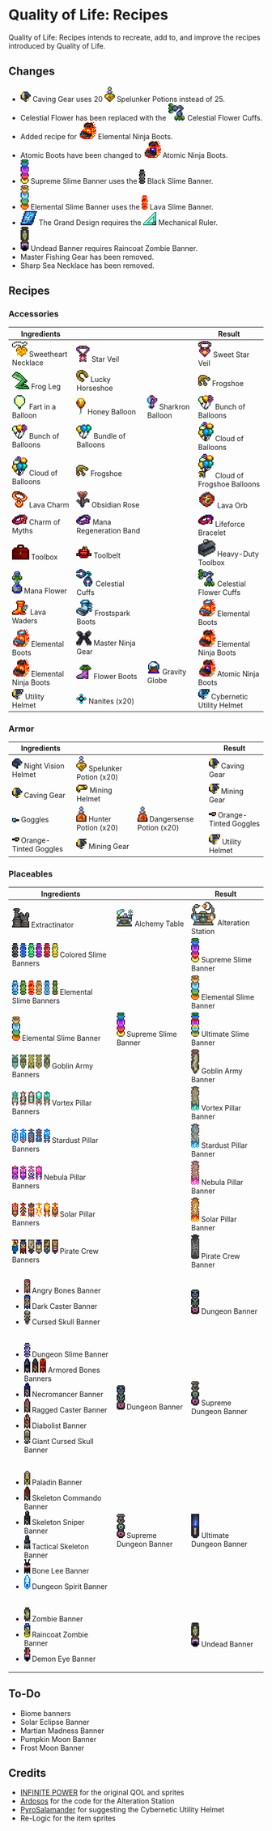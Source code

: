 # Quality of Life: Recipes
Quality of Life: Recipes intends to recreate, add to, and improve the recipes introduced by Quality of Life.

## Changes
* ![](Items/Armor/CavingGear.png) Caving Gear uses 20 ![](readme/SpelunkerPotion.png) Spelunker Potions instead of 25.
* Celestial Flower has been replaced with the ![](Items/Accessories/CelestialFlowerCuffs.png) Celestial Flower Cuffs.
* Added recipe for ![](Items/Accessories/ElementalNinjaBoots.png) Elemental Ninja Boots.
* Atomic Boots have been changed to ![](Items/Accessories/AtomicNinjaBoots.png) Atomic Ninja Boots.
* ![](Tiles/Banners/Slimes/SupremeSlimeBanner.png) Supreme Slime Banner uses the ![](readme/Banners/Slimes/BlackSlimeBanner.png) Black Slime Banner.
* ![](Tiles/Banners/Slimes/ElementalSlimeBanner.png) Elemental Slime Banner uses the ![](readme/Banners/Slimes/LavaSlimeBanner.png) Lava Slime Banner.
* ![](readme/TheGrandDesign.png) The Grand Design requires the ![](readme/MechanicalRuler.png) Mechanical Ruler.
* ![](Tiles/Banners/UndeadBanner.png) Undead Banner requires Raincoat Zombie Banner.
* Master Fishing Gear has been removed.
* Sharp Sea Necklace has been removed.

## Recipes
### Accessories
| Ingredients  |     |     | Result |
| ------------ | --- | --- | ------ |
| ![](readme/SweetheartNecklace.png) Sweetheart Necklace | ![](readme/StarVeil.png) Star Veil | | ![](Items/Accessories/SweetStarVeil.png) Sweet Star Veil |
| ![](readme/FrogLeg.png) Frog Leg | ![](readme/LuckyHorseshoe.png) Lucky Horseshoe | | ![](Items/Accessories/Frogshoe.png) Frogshoe |
| ![](readme/FartinaBalloon.png) Fart in a Balloon | ![](readme/HoneyBalloon.png) Honey Balloon | ![](readme/SharkronBalloon.png) Sharkron Balloon | ![](Items/Accessories/BunchOfBalloons.png) Bunch of Balloons |
| ![](Items/Accessories/BunchOfBalloons.png) Bunch of Balloons | ![](readme/BundleofBalloons.png) Bundle of Balloons | | ![](Items/Accessories/CloudOfBalloons.png) Cloud of Balloons |
| ![](Items/Accessories/CloudOfBalloons.png) Cloud of Balloons | ![](Items/Accessories/Frogshoe.png) Frogshoe | | ![](Items/Accessories/CloudOfFrogshoeBalloons.png) Cloud of Frogshoe Balloons |
| ![](readme/LavaCharm.png) Lava Charm | ![](readme/ObsidianRose.png) Obsidian Rose | | ![](Items/Accessories/LavaOrb.png) Lava Orb |
| ![](readme/CharmofMyths.png) Charm of Myths | ![](readme/ManaRegenerationBand.png) Mana Regeneration Band | | ![](Items/Accessories/LifeforceBracelet.png) Lifeforce Bracelet |
| ![](readme/Toolbox.png) Toolbox | ![](readme/Toolbelt.png) Toolbelt | | ![](Items/Accessories/HeavyDutyToolbox.png) Heavy-Duty Toolbox |
| ![](readme/ManaFlower.png) Mana Flower | ![](readme/CelestialCuffs.png) Celestial Cuffs | | ![](Items/Accessories/CelestialFlowerCuffs.png) Celestial Flower Cuffs |
| ![](readme/LavaWaders.png) Lava Waders | ![](readme/FrostsparkBoots.png) Frostspark Boots | | ![](Items/Accessories/ElementalBoots.png) Elemental Boots |
| ![](Items/Accessories/ElementalBoots.png) Elemental Boots | ![](readme/MasterNinjaGear.png) Master Ninja Gear | | ![](Items/Accessories/ElementalNinjaBoots.png) Elemental Ninja Boots |
| ![](Items/Accessories/ElementalNinjaBoots.png) Elemental Ninja Boots | ![](readme/FlowerBoots.png) Flower Boots | ![](readme/GravityGlobe.png) Gravity Globe | ![](Items/Accessories/AtomicNinjaBoots.png) Atomic Ninja Boots |
| ![](Items/Armor/UtilityHelmet.png) Utility Helmet | ![](readme/Nanites.png) Nanites (x20) | | ![](Items/Accessories/CyberneticUtilityHelmet.png) Cybernetic Utility Helmet |

### Armor
| Ingredients  |     |     | Result |
| ------------ | --- | --- | ------ |
| ![](readme/NightVisionHelmet.png) Night Vision Helmet | ![](readme/SpelunkerPotion.png) Spelunker Potion (x20) | | ![](Items/Armor/CavingGear.png) Caving Gear |
| ![](Items/Armor/CavingGear.png) Caving Gear | ![](readme/MiningHelmet.png) Mining Helmet | | ![](Items/Armor/MiningGear.png) Mining Gear |
| ![](readme/Goggles.png) Goggles | ![](readme/HunterPotion.png) Hunter Potion (x20) | ![](readme/DangersensePotion.png) Dangersense Potion (x20) | ![](Items/Armor/OrangeTintedGoggles.png) Orange-Tinted Goggles |
| ![](Items/Armor/OrangeTintedGoggles.png) Orange-Tinted Goggles | ![](Items/Armor/MiningGear.png) Mining Gear | | ![](Items/Armor/UtilityHelmet.png) Utility Helmet |

### Placeables
| Ingredients  |     | Result |
| ------------ | --- | ------ |
| ![](readme/Extractinator.png) Extractinator | ![](readme/AlchemyTable.png) Alchemy Table | ![](Items/Placeable/AlterationStation.png) Alteration Station |
| ![](readme/Banners/Slimes/BlackSlimeBanner.png) ![](readme/Banners/Slimes/BlueSlimeBanner.png) ![](readme/Banners/Slimes/GreenSlimeBanner.png) ![](readme/Banners/Slimes/PurpleSlimeBanner.png) ![](readme/Banners/Slimes/RedSlimeBanner.png) ![](readme/Banners/Slimes/YellowSlimeBanner.png) Colored Slime Banners | | ![](Tiles/Banners/Slimes/SupremeSlimeBanner.png) Supreme Slime Banner |
| ![](readme/Banners/Slimes/IceSlimeBanner.png) ![](readme/Banners/Slimes/JungleSlimeBanner.png) ![](readme/Banners/Slimes/LavaSlimeBanner.png) ![](readme/Banners/Slimes/SandSlimeBanner.png) ![](readme/Banners/Slimes/SpikedIceSlimeBanner.png) ![](readme/Banners/Slimes/SpikedJungleSlimeBanner.png) Elemental Slime Banners | | ![](Tiles/Banners/Slimes/ElementalSlimeBanner.png) Elemental Slime Banner |
| ![](Tiles/Banners/Slimes/ElementalSlimeBanner.png) Elemental Slime Banner | ![](Tiles/Banners/Slimes/SupremeSlimeBanner.png) Supreme Slime Banner | ![](Tiles/Banners/Slimes/UltimateSlimeBanner.png) Ultimate Slime Banner
| ![](readme/Banners/Events/GoblinArcherBanner.png) ![](readme/Banners/Events/GoblinPeonBanner.png) ![](readme/Banners/Events/GoblinSorcererBanner.png) ![](readme/Banners/Events/GoblinThiefBanner.png) ![](readme/Banners/Events/GoblinWarriorBanner.png) Goblin Army Banners | | ![](Tiles/Banners/Events/GoblinArmyBanner.png) Goblin Army Banner |
| ![](readme/Banners/Events/Pillars/AlienHornetBanner.png) ![](readme/Banners/Events/Pillars/AlienLarvaBanner.png) ![](readme/Banners/Events/Pillars/AlienQueenBanner.png) ![](readme/Banners/Events/Pillars/StormDiverBanner.png) ![](readme/Banners/Events/Pillars/VortexianBanner.png) Vortex Pillar Banners | | ![](Tiles/Banners/Events/Pillars/VortexPillarBanner.png) Vortex Pillar Banner |
| ![](readme/Banners/Events/Pillars/StarCellBanner.png) ![](readme/Banners/Events/Pillars/FlowInvaderBanner.png) ![](readme/Banners/Events/Pillars/TwinklePopperBanner.png) ![](readme/Banners/Events/Pillars/MilkywayWeaverBanner.png) ![](readme/Banners/Events/Pillars/StargazerBanner.png) Stardust Pillar Banners | | ![](Tiles/Banners/Events/Pillars/StardustPillarBanner.png) Stardust Pillar Banner |
| ![](readme/Banners/Events/Pillars/BrainSucklerBanner.png) ![](readme/Banners/Events/Pillars/EvolutionBeastBanner.png) ![](readme/Banners/Events/Pillars/NebulaFloaterBanner.png) ![](readme/Banners/Events/Pillars/PredictorBanner.png) Nebula Pillar Banners | | ![](Tiles/Banners/Events/Pillars/NebulaPillarBanner.png) Nebula Pillar Banner |
| ![](readme/Banners/Events/Pillars/CoriteBanner.png) ![](readme/Banners/Events/Pillars/CrawltipedeBanner.png) ![](readme/Banners/Events/Pillars/DrakomireBanner.png) ![](readme/Banners/Events/Pillars/DrakomireRiderBanner.png) ![](readme/Banners/Events/Pillars/SelenianBanner.png) ![](readme/Banners/Events/Pillars/SrollerBanner.png) Solar Pillar Banners | | ![](Tiles/Banners/Events/Pillars/SolarPillarBanner.png) Solar Pillar Banner |
| ![](readme/Banners/Events/ParrotBanner.png) ![](readme/Banners/Events/PirateCaptainBanner.png) ![](readme/Banners/Events/PirateCorsairBanner.png) ![](readme/Banners/Events/PirateCrossbowerBanner.png) ![](readme/Banners/Events/PirateDeadeyeBanner.png) ![](readme/Banners/Events/PirateDeckhandBanner.png) Pirate Crew Banners | | ![](Tiles/Banners/Events/PirateCrewBanner.png) Pirate Crew Banner |
| <ul><li>![](readme/Banners/Dungeon/AngryBonesBanner.png) Angry Bones Banner</li><li>![](readme/Banners/Dungeon/DarkCasterBanner.png) Dark Caster Banner</li><li>![](readme/Banners/Dungeon/CursedSkullBanner.png) Cursed Skull Banner</li></ul> | | ![](Tiles/Banners/Dungeon/DungeonBanner.png) Dungeon Banner |
| <ul><li>![](readme/Banners/Dungeon/DungeonSlimeBanner.png) Dungeon Slime Banner</li><li>![](readme/Banners/Dungeon/BlueArmoredBonesBanner.png) ![](readme/Banners/Dungeon/RustyArmoredBonesBanner.png) ![](readme/Banners/Dungeon/HellArmoredBonesBanner.png) Armored Bones Banners</li><li>![](readme/Banners/Dungeon/NecromancerBanner.png) Necromancer Banner</li><li>![](readme/Banners/Dungeon/RaggedCasterBanner.png) Ragged Caster Banner</li><li>![](readme/Banners/Dungeon/DiabolistBanner.png) Diabolist Banner</li><li>![](readme/Banners/Dungeon/GiantCursedSkullBanner.png) Giant Cursed Skull Banner</li></ul> | ![](Tiles/Banners/Dungeon/DungeonBanner.png) Dungeon Banner | ![](Tiles/Banners/Dungeon/SupremeDungeonBanner.png) Supreme Dungeon Banner |
| <ul><li>![](readme/Banners/Dungeon/PaladinBanner.png) Paladin Banner</li><li>![](readme/Banners/Dungeon/SkeletonCommandoBanner.png) Skeleton Commando Banner</li><li>![](readme/Banners/Dungeon/SkeletonSniperBanner.png) Skeleton Sniper Banner</li><li>![](readme/Banners/Dungeon/TacticalSkeletonBanner.png) Tactical Skeleton Banner</li><li>![](readme/Banners/Dungeon/BoneLeeBanner.png) Bone Lee Banner</li><li>![](readme/Banners/Dungeon/DungeonSpiritBanner.png) Dungeon Spirit Banner</li></ul> | ![](Tiles/Banners/Dungeon/SupremeDungeonBanner.png) Supreme Dungeon Banner | ![](Tiles/Banners/Dungeon/UltimateDungeonBanner.png) Ultimate Dungeon Banner |
| <ul><li>![](readme/Banners/ZombieBanner.png) Zombie Banner</li><li>![](readme/Banners/RaincoatZombieBanner.png) Raincoat Zombie Banner</li><li>![](readme/Banners/DemonEyeBanner.png) Demon Eye Banner</li></ul> | | ![](Tiles/Banners/UndeadBanner.png) Undead Banner |

## To-Do
* Biome banners
* Solar Eclipse Banner
* Martian Madness Banner
* Pumpkin Moon Banner
* Frost Moon Banner

## Credits
* [INFINITE POWER](https://forums.terraria.org/index.php?members/infinite-power.30898/) for the original QOL and sprites
* [Ardosos](https://forums.terraria.org/index.php?members/ardosos.50173/) for the code for the Alteration Station
* [PyroSalamander](https://forums.terraria.org/index.php?members/pyrosalamander.85695/) for suggesting the Cybernetic Utility Helmet
* Re-Logic for the item sprites